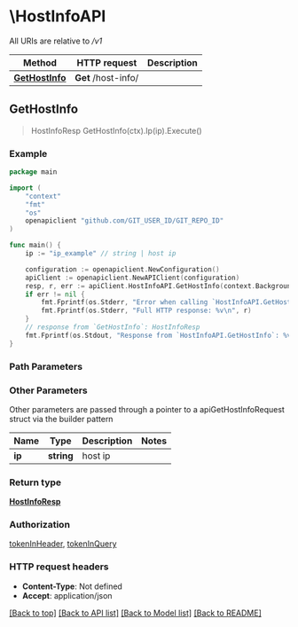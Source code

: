 # \HostInfoAPI

All URIs are relative to */v1*

Method | HTTP request | Description
------------- | ------------- | -------------
[**GetHostInfo**](HostInfoAPI.md#GetHostInfo) | **Get** /host-info/ | 



## GetHostInfo

> HostInfoResp GetHostInfo(ctx).Ip(ip).Execute()





### Example

```go
package main

import (
	"context"
	"fmt"
	"os"
	openapiclient "github.com/GIT_USER_ID/GIT_REPO_ID"
)

func main() {
	ip := "ip_example" // string | host ip

	configuration := openapiclient.NewConfiguration()
	apiClient := openapiclient.NewAPIClient(configuration)
	resp, r, err := apiClient.HostInfoAPI.GetHostInfo(context.Background()).Ip(ip).Execute()
	if err != nil {
		fmt.Fprintf(os.Stderr, "Error when calling `HostInfoAPI.GetHostInfo``: %v\n", err)
		fmt.Fprintf(os.Stderr, "Full HTTP response: %v\n", r)
	}
	// response from `GetHostInfo`: HostInfoResp
	fmt.Fprintf(os.Stdout, "Response from `HostInfoAPI.GetHostInfo`: %v\n", resp)
}
```

### Path Parameters



### Other Parameters

Other parameters are passed through a pointer to a apiGetHostInfoRequest struct via the builder pattern


Name | Type | Description  | Notes
------------- | ------------- | ------------- | -------------
 **ip** | **string** | host ip | 

### Return type

[**HostInfoResp**](HostInfoResp.md)

### Authorization

[tokenInHeader](../README.md#tokenInHeader), [tokenInQuery](../README.md#tokenInQuery)

### HTTP request headers

- **Content-Type**: Not defined
- **Accept**: application/json

[[Back to top]](#) [[Back to API list]](../README.md#documentation-for-api-endpoints)
[[Back to Model list]](../README.md#documentation-for-models)
[[Back to README]](../README.md)

